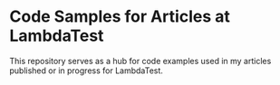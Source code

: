 # Code Samples for Articles at LambdaTest

This repository serves as a hub for code examples used in my articles published or in progress for LambdaTest.
